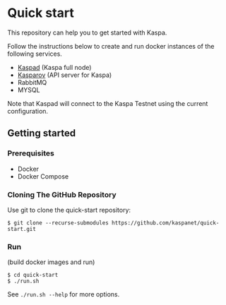 # Quick start
This repository can help you to get started with Kaspa.

Follow the instructions below to create and run docker instances of the following services.
- [Kaspad](https://github.com/kaspanet/kaspad) (Kaspa full node)
- [Kasparov](https://github.com/kaspanet/kasparov) (API server for Kaspa)
- RabbitMQ
- MYSQL

Note that Kaspad will connect to the Kaspa Testnet using the current configuration.
## Getting started
### Prerequisites
- Docker
- Docker Compose
### Cloning The GitHub Repository
Use git to clone the quick-start repository:
```
$ git clone --recurse-submodules https://github.com/kaspanet/quick-start.git
```
### Run
(build docker images and run)
```
$ cd quick-start
$ ./run.sh
```
See `./run.sh --help` for more options.
